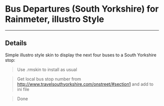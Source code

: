 # Bus Departures (South Yorkshire) for Rainmeter, illustro Style

----
## Details
Simple illustro style skin to display the next four buses to a South Yorkshire stop:

> Use .rmskin to install as usual

> Get local bus stop number from http://www.travelsouthyorkshire.com/onstreet/#section1 and add to ini file

> Done
